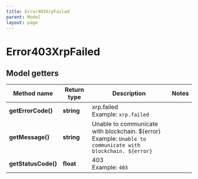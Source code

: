 ```yaml
---
title: Error403XrpFailed
parent: Model
layout: page
---
```


# Error403XrpFailed

## Model getters

Method name | Return type | Description | Notes
------------ | ------------- | ------------- | -------------
**getErrorCode()** | **string** | xrp.failed <br>Example: `xrp.failed` |
**getMessage()** | **string** | Unable to communicate with blockchain. ${error} <br>Example: `Unable to communicate with blockchain. ${error}` |
**getStatusCode()** | **float** | 403 <br>Example: `403` |

